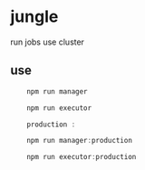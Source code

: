 # jungle
run jobs use cluster

use
---
```javascript
    npm run manager

    npm run executor

    production :

    npm run manager:production

    npm run executor:production
```
